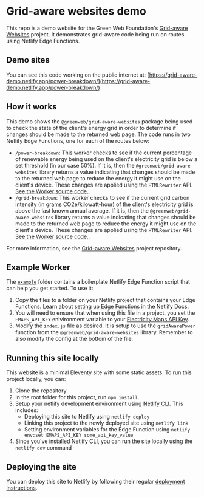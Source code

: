 # Grid-aware websites demo

This repo is a demo website for the Green Web Foundation's [Grid-aware Websites](https://github.com/thegreenwebfoundation/grid-aware-websites) project. It demonstrates grid-aware code being run on routes using Netlify Edge Functions.

## Demo sites

You can see this code working on the public internet at: [https://grid-aware-demo.netlify.app/power-breakdown/](https://grid-aware-demo.netlify.app/power-breakdown/)

## How it works

This demo shows the `@greenweb/grid-aware-websites` package being used to check the state of the client's energy grid in order to determine if changes should be made to the returned web page. The code runs in two Netlify Edge Functions, one for each of the routes below:

- `/power-breakdown`: This worker checks to see if the current percentage of renewable energy being used on the client's electricity grid is below a set threshold (in our case 50%). If it is, then the `@greenweb/grid-aware-websites` library returns a value indicating that changes should be made to the returned web page to reduce the energy it might use on the client's device. These changes are applied using the `HTMLRewriter` API. [See the Worker source code.](/netlify/edge-functions/power.js).
- `/grid-breakdown`: This worker checks to see if the current grid carbon intensity (in grams CO2e/kilowatt-hour) of the client's electricity grid is above the last known annual average. If it is, then the `@greenweb/grid-aware-websites` library returns a value indicating that changes should be made to the returned web page to reduce the energy it might use on the client's device. These changes are applied using the `HTMLRewriter` API. [See the Worker source code.](/netlify/edge-functions/co2e.js).

For more information, see the [Grid-aware Websites](https://github.com/thegreenwebfoundation/grid-aware-websites) project repository.

## Example Worker

The [`example`](/example/) folder contains a boilerplate Netlify Edge Function script that can help you get started. To use it:

1. Copy the files to a folder on your Netlify project that contains your Edge Functions. Learn about [setting up Edge Functions](https://docs.netlify.com/edge-functions/overview/) in the Netlify Docs.
2. You will need to ensure that when using this file in a project, you set the `EMAPS_API_KEY` enivironment variable to your [Electricity Maps API Key](https://www.electricitymaps.com/free-tier-api).
3. Modify the `index.js` file as desired. It is setup to use the `gridAwarePower` function from the `@greenweb/grid-aware-websites` library. Remember to also modify the config at the bottom of the file.

## Running this site locally

This website is a minimal Eleventy site with some static assets. To run this project locally, you can:

1. Clone the repository
2. In the root folder for this project, run `npm install`.
3. Setup your netlify development environment using [Netlify CLI](https://docs.netlify.com/cli/get-started/). This includes:
   - Deploying this site to Netlify using `netlify deploy`
   - Linking this project to the newly deployed site using `netlify link`
   - Setting environment variables for the Edge Function using `netlify env:set EMAPS_API_KEY some_api_key_value`
4. Since you've installed Netlify CLI, you can run the site locally using the `netlify dev` command

## Deploying the site

You can deploy this site to Netlify by following their regular [deployment instructions](https://docs.netlify.com/get-started/).
